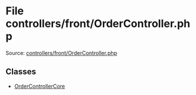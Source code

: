 File controllers/front/OrderController.php
=========

Source: [controllers/front/OrderController.php](https://github.com/PrestaShop/PrestaShop/blob/1.5.0.15/controllers/front/OrderController.php)


Classes
-------

* [OrderControllerCore](class.OrderControllerCore.md)

